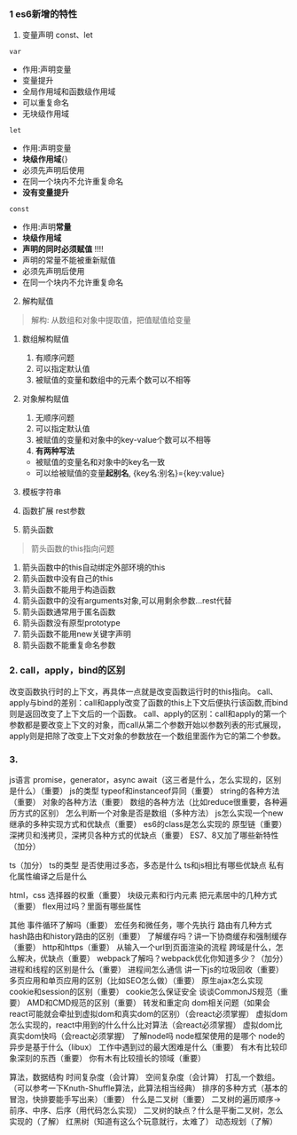 <!--
 * @Author: fengzp
 * @Date: 2020-12-22 19:50:13
 * @LastEditors: fengzp
 * @LastEditTime: 2021-02-20 10:03:05
 * @Introduce: Do not edit
-->
### 1 es6新增的特性
1. 变量声明 const、let

`var` 

- 作用:声明变量
- 变量提升
- 全局作用域和函数级作用域
- 可以重复命名
- 无块级作用域

`let` 

- 作用:声明变量
- **块级作用域**{}
- 必须先声明后使用
- 在同一个块内不允许重复命名
- **没有变量提升**

`const`

- 作用:声明**常量**
- **块级作用域**
- **声明的同时必须赋值** !!!!
- 声明的常量不能被重新赋值
- 必须先声明后使用
- 在同一个块内不允许重复命名

2. 解构赋值

> 解构: 从数组和对象中提取值，把值赋值给变量

1. 数组解构赋值

   1. 有顺序问题
   2. 可以指定默认值
   3. 被赋值的变量和数组中的元素个数可以不相等

2. 对象解构赋值

   1. 无顺序问题
   2. 可以指定默认值
   3. 被赋值的变量和对象中的key-value个数可以不相等
   4. **有两种写法**

   - 被赋值的变量名和对象中的key名一致
   - 可以给被赋值的变量**起别名**, {key名:别名}={key:value}

3. 模板字符串
4. 函数扩展
rest参数
5. 箭头函数

> 箭头函数的this指向问题

1. 箭头函数中的this自动绑定外部环境的this
2. 箭头函数中没有自己的this
3. 箭头函数不能用于构造函数
4. 箭头函数中的没有arguments对象,可以用剩余参数...rest代替
5. 箭头函数通常用于匿名函数
6. 箭头函数没有原型prototype
7. 箭头函数不能用new关键字声明
7. 箭头函数不能重复命名参数

### 2. call，apply，bind的区别
改变函数执行时的上下文，再具体一点就是改变函数运行时的this指向。
call、apply与bind的差别：call和apply改变了函数的this上下文后便执行该函数,而bind则是返回改变了上下文后的一个函数。
call、apply的区别：call和apply的第一个参数都是要改变上下文的对象，而call从第二个参数开始以参数列表的形式展现，apply则是把除了改变上下文对象的参数放在一个数组里面作为它的第二个参数。

### 3.

js语言
  promise，generator，async await（这三者是什么，怎么实现的，区别是什么）（重要）
  js的类型
  typeof和instanceof异同（重要）
  string的各种方法（重要）
  对象的各种方法（重要）
  数组的各种方法（比如reduce很重要，各种遍历方式的区别）
  怎么判断一个对象是否是数组（多种方法）
  js怎么实现一个new
  继承的多种实现方式和优缺点（重要）
  es6的class是怎么实现的
  原型链（重要）
  深拷贝和浅拷贝，深拷贝各种方式的优缺点（重要）
  ES7、8又加了哪些新特性（加分）

ts（加分）
  ts的类型
  是否使用过多态，多态是什么
  ts和js相比有哪些优缺点
  私有化属性编译之后是什么

html，css
  选择器的权重（重要）
  块级元素和行内元素
  把元素居中的几种方式（重要）
  flex用过吗？里面有哪些属性

其他
  事件循环了解吗（重要）
  宏任务和微任务，哪个先执行
  路由有几种方式  hash路由和history路由的区别（重要）
  了解缓存吗？讲一下协商缓存和强制缓存（重要）
  http和https（重要）
  从输入一个url到页面渲染的流程
  跨域是什么，怎么解决，优缺点（重要）
  webpack了解吗？webpack优化你知道多少？（加分）
  进程和线程的区别是什么（重要）
  进程间怎么通信
  讲一下js的垃圾回收（重要）
  多页应用和单页应用的区别（比如SEO怎么做）（重要）
  原生ajax怎么实现
  cookie和session的区别（重要）
  cookie怎么保证安全
  谈谈CommonJS规范（重要）
  AMD和CMD规范的区别（重要）
  转发和重定向
  dom相关问题（如果会react可能就会牵扯到虚拟dom和真实dom的区别）（会react必须掌握）
  虚拟dom怎么实现的，react中用到的什么什么比对算法（会react必须掌握）
  虚拟dom比真实dom快吗（会react必须掌握）
  了解node吗
  node框架使用的是哪个
  node的异步是基于什么（libux）
  工作中遇到过的最大困难是什么（重要）
  有木有比较印象深刻的东西（重要）
  你有木有比较擅长的领域（重要）

算法，数据结构
  时间复杂度（会计算）
  空间复杂度（会计算）
  打乱一个数组。（可以参考一下Knuth-Shuffle算法，此算法相当经典）
  排序的多种方式（基本的冒泡，快排要能手写出来）（重要）
  什么是二叉树（重要）
  二叉树的遍历顺序->前序、中序、后序（用代码怎么实现）
  二叉树的缺点？什么是平衡二叉树，怎么实现的（了解）
  红黑树（知道有这么个玩意就行，太难了）
  动态规划（了解）


  
  